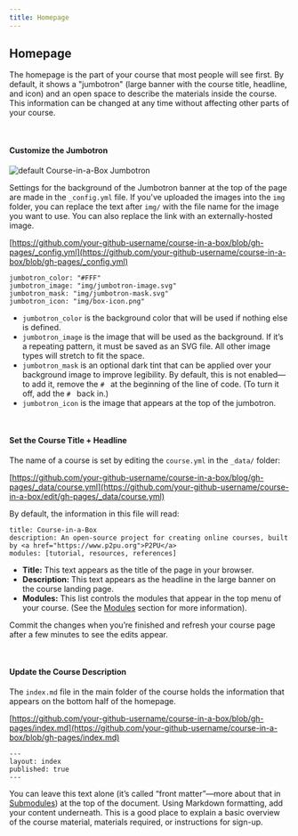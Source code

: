 ```yaml
---
title: Homepage
---
```


## Homepage

The homepage is the part of your course that most people will see first. By default, it shows a "jumbotron" (large banner with the course title, headline, and icon) and an open space to describe the materials inside the course. This information can be changed at any time without affecting other parts of your course. 

<br>

#### Customize the Jumbotron

![default Course-in-a-Box Jumbotron](/img/example-jumbotron.png)

Settings for the background of the Jumbotron banner at the top of the page are made in the `_config.yml` file. If you've uploaded the images into the `img` folder, you can replace the text after `img/` with the file name for the image you want to use. You can also replace the link with an externally-hosted image.

[https://github.com/your-github-username/course-in-a-box/blob/gh-pages/_config.yml](https://github.com/your-github-username/course-in-a-box/blob/gh-pages/_config.yml)


```
jumbotron_color: "#FFF"
jumbotron_image: "img/jumbotron-image.svg"
jumbotron_mask: "img/jumbotron-mask.svg"
jumbotron_icon: "img/box-icon.png"
```

- `jumbotron_color` is the background color that will be used if nothing else is defined.
- `jumbotron_image` is the image that will be used as the background. If it’s a repeating pattern, it must be saved as an SVG file. All other image types will stretch to fit the space.
- `jumbotron_mask` is an optional dark tint that can be applied over your background image to improve legibility. By default, this is not enabled—to add it, remove the `# ` at the beginning of the line of code. (To turn it off, add the `# ` back in.)
- `jumbotron_icon` is the image that appears at the top of the jumbotron.

<br>

#### Set the Course Title + Headline

The name of a course is set by editing the `course.yml` in the `_data/` folder:

[https://github.com/your-github-username/course-in-a-box/blog/gh-pages/_data/course.yml](https://github.com/your-github-username/course-in-a-box/edit/gh-pages/_data/course.yml)

By default, the information in this file will read: 

```
title: Course-in-a-Box
description: An open-source project for creating online courses, built by <a href="https://www.p2pu.org">P2PU</a>
modules: [tutorial, resources, references]
```

- **Title:** This text appears as the title of the page in your browser. 
- **Description:** This text appears as the headline in the large banner on the course landing page.
- **Modules:** This list controls the modules that appear in the top menu of your course. (See the [Modules](../modules) section for more information).

Commit the changes when you’re finished and refresh your course page after a few minutes to see the edits appear.

<br>

#### Update the Course Description

The `index.md` file in the main folder of the course holds the information that appears on the bottom half of the homepage.

[https://github.com/your-github-username/course-in-a-box/blob/gh-pages/index.md](https://github.com/your-github-username/course-in-a-box/blob/gh-pages/index.md)

```
---
layout: index
published: true
---
```

You can leave this text alone (it’s called “front matter”—more about that in [Submodules](../submodules)) at the top of the document. Using Markdown formatting, add your content underneath. This is a good place to explain a basic overview of the course material, materials required, or instructions for sign-up. 
